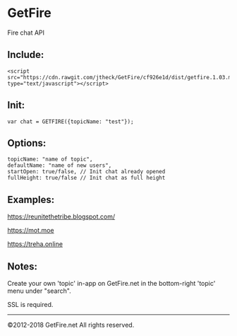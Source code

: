 # GetFire

Fire chat API


Include:
---

```
<script src="https://cdn.rawgit.com/jtheck/GetFire/cf926e1d/dist/getfire.1.03.min.js" type="text/javascript"></script>
```

Init:
---
```
var chat = GETFIRE({topicName: "test"});
```

Options:
---
```
topicName: "name of topic",
defaultName: "name of new users",
startOpen: true/false, // Init chat already opened
fullHeight: true/false // Init chat as full height
```

Examples:
---
https://reunitethetribe.blogspot.com/

https://mot.moe

https://treha.online


Notes:
---
Create your own 'topic' in-app on GetFire.net in the bottom-right 'topic' menu under "search".

SSL is required.


---
©2012-2018 GetFire.net All rights reserved.
